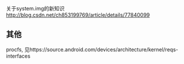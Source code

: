 关于system.img的新知识
http://blog.csdn.net/ch853199769/article/details/77840099


## 其他
procfs, 见https://source.android.com/devices/architecture/kernel/reqs-interfaces
